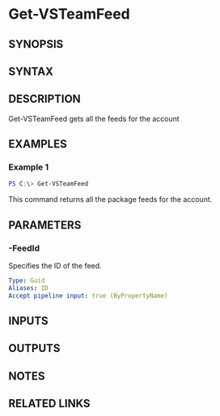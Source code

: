 <!-- #include "./common/header.md" -->

# Get-VSTeamFeed

## SYNOPSIS

<!-- #include "./synopsis/Get-VSTeamFeed.md" -->

## SYNTAX

## DESCRIPTION

Get-VSTeamFeed gets all the feeds for the account

## EXAMPLES

### Example 1

```PowerShell
PS C:\> Get-VSTeamFeed
```

This command returns all the package feeds for the account.

## PARAMETERS

### -FeedId

Specifies the ID of the feed.

```yaml
Type: Guid
Aliases: ID
Accept pipeline input: true (ByPropertyName)
```

## INPUTS

## OUTPUTS

## NOTES

## RELATED LINKS
